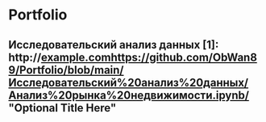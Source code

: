 # Portfolio

## Исследовательский анализ данных  [1]: http://[example.com](https://github.com/ObWan89/Portfolio/blob/main/Исследовательский%20анализ%20данных/Анализ%20рынка%20недвижимости.ipynb)https://github.com/ObWan89/Portfolio/blob/main/Исследовательский%20анализ%20данных/Анализ%20рынка%20недвижимости.ipynb/ "Optional Title Here"
